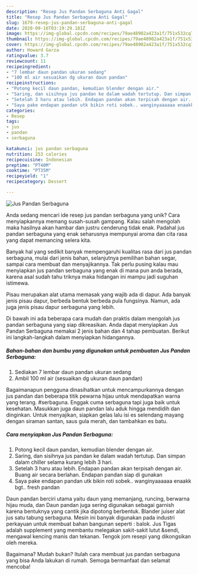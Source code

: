 ```yaml
---
description: "Resep Jus Pandan Serbaguna Anti Gagal"
title: "Resep Jus Pandan Serbaguna Anti Gagal"
slug: 1679-resep-jus-pandan-serbaguna-anti-gagal
date: 2020-09-16T03:19:29.181Z
image: https://img-global.cpcdn.com/recipes/79ae48902a423a1f/751x532cq70/jus-pandan-serbaguna-foto-resep-utama.jpg
thumbnail: https://img-global.cpcdn.com/recipes/79ae48902a423a1f/751x532cq70/jus-pandan-serbaguna-foto-resep-utama.jpg
cover: https://img-global.cpcdn.com/recipes/79ae48902a423a1f/751x532cq70/jus-pandan-serbaguna-foto-resep-utama.jpg
author: Howard Garza
ratingvalue: 3.7
reviewcount: 11
recipeingredient:
- "7 lembar daun pandan ukuran sedang"
- "100 ml air sesuaikan dg ukuran daun pandan"
recipeinstructions:
- "Potong kecil daun pandan, kemudian blender dengan air."
- "Saring, dan sisihnya jus pandan ke dalam wadah tertutup. Dan simpan dalam chiller selama kurang lebih 3 hari."
- "Setelah 3 haru atau lebih. Endapan pandan akan terpisah dengan air. Buang air secara berlahan. Endapan pandan siap di gunakan"
- "Saya pake endapan pandan utk bikin roti sobek.. wanginyaaaaaa enaakk bgt.. fresh pandan"
categories:
- Resep
tags:
- jus
- pandan
- serbaguna

katakunci: jus pandan serbaguna 
nutrition: 253 calories
recipecuisine: Indonesian
preptime: "PT40M"
cooktime: "PT35M"
recipeyield: "1"
recipecategory: Dessert

---
```



![Jus Pandan Serbaguna](https://img-global.cpcdn.com/recipes/79ae48902a423a1f/751x532cq70/jus-pandan-serbaguna-foto-resep-utama.jpg)

Anda sedang mencari ide resep jus pandan serbaguna yang unik? Cara menyiapkannya memang susah-susah gampang. Kalau salah mengolah maka hasilnya akan hambar dan justru cenderung tidak enak. Padahal jus pandan serbaguna yang enak seharusnya mempunyai aroma dan cita rasa yang dapat memancing selera kita.

Banyak hal yang sedikit banyak mempengaruhi kualitas rasa dari jus pandan serbaguna, mulai dari jenis bahan, selanjutnya pemilihan bahan segar, sampai cara membuat dan menyajikannya. Tak perlu pusing kalau mau menyiapkan jus pandan serbaguna yang enak di mana pun anda berada, karena asal sudah tahu triknya maka hidangan ini mampu jadi suguhan istimewa.

Pisau merupakan alat utama memasak yang wajib ada di dapur. Ada banyak jenis pisau dapur, berbeda bentuk berbeda pula fungsinya. Namun, ada juga jenis pisau dapur serbaguna yang lebih.


Di bawah ini ada beberapa cara mudah dan praktis dalam mengolah jus pandan serbaguna yang siap dikreasikan. Anda dapat menyiapkan Jus Pandan Serbaguna memakai 2 jenis bahan dan 4 tahap pembuatan. Berikut ini langkah-langkah dalam menyiapkan hidangannya.

<!--inarticleads1-->

##### Bahan-bahan dan bumbu yang digunakan untuk pembuatan Jus Pandan Serbaguna:

1. Sediakan 7 lembar daun pandan ukuran sedang
1. Ambil 100 ml air (sesuaikan dg ukuran daun pandan)


Bagaimanapun pengguna dinasihatkan untuk mencampurkannya dengan jus pandan dan beberapa titik pewarna hijau untuk mendapatkan warna yang terang. #serbaguna. Enggak cuma serbaguna tapi juga baik untuk kesehatan. Masukkan juga daun pandan lalu aduk hingga mendidih dan dinginkan. Untuk menyajikan, siapkan gelas lalu isi es selendang mayang dengan siraman santan, saus gula merah, dan tambahkan es batu. 

<!--inarticleads2-->

##### Cara menyiapkan Jus Pandan Serbaguna:

1. Potong kecil daun pandan, kemudian blender dengan air.
1. Saring, dan sisihnya jus pandan ke dalam wadah tertutup. Dan simpan dalam chiller selama kurang lebih 3 hari.
1. Setelah 3 haru atau lebih. Endapan pandan akan terpisah dengan air. Buang air secara berlahan. Endapan pandan siap di gunakan
1. Saya pake endapan pandan utk bikin roti sobek.. wanginyaaaaaa enaakk bgt.. fresh pandan


Daun pandan berciri utama yaitu daun yang memanjang, runcing, berwarna hijau muda, dan Daun pandan juga sering digunakan sebagai garnish karena bentuknya yang cantik jika dipotong berbentuk. Blander juiser alat jus satu tabung serbaguna. Mesin ini banyak digunakan pada industri perkayuan untuk membuat bahan bangunan seperti : balok. Jus Tigas adalah supplement yang membantu melegakan sakit-sakit lutut &amp;sendi, mengawal kencing manis dan tekanan. Tengok jom resepi yang dikongsikan oleh mereka. 

Bagaimana? Mudah bukan? Itulah cara membuat jus pandan serbaguna yang bisa Anda lakukan di rumah. Semoga bermanfaat dan selamat mencoba!
